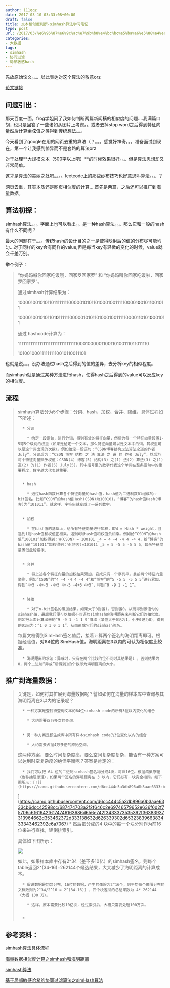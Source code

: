 ```yaml
---
author: 111qqz
date: 2017-03-10 03:33:08+00:00
draft: false
title: 文本相似度判断-simhash算法学习笔记
type: post
url: /2017/03/%e6%96%87%e6%9c%ac%e7%9b%b8%e4%bc%bc%e5%ba%a6%e5%88%a4%e6%96%ad-simhash%e7%ae%97%e6%b3%95%e5%ad%a6%e4%b9%a0%e7%ac%94%e8%ae%b0/
categories:
- 大数据
tags:
- simhash
- 协同过滤
- 局部敏感hash
---
```


先放原始论文。。。以此表达对这个算法的敬意orz

[论文链接](http://www.australianscience.com.au/research/google/33026.pdf)





## 问题引出：



那天百度一面，frog学姐问了我如何判断两篇新闻稿的相似度的问题....我满篇口胡...也只是回答了一些诸如从图片上考虑。。或者去掉stop word之后得到特征向量然后计算余弦值之类得到传统想法。。。

今天看到了google在用的网页去重的算法（？。。。感觉好神奇。。。准备面试到现在，第一个让我感到惊异而不是套路的算法orz

对于处理**大规模文本（500字以上吧）**的时候效果很好。。。但是算法思想却又非常简单。

这才是算法的美丽之处吧。。。。leetcode上的那些纱布技巧也好意思叫算法。。。？

网页去重，其实本质还是网页相似度的计算....首先是两篇，之后还可以推广到海量数据。



## 算法初探：



simhash算法。。。字面上也可以看出。。是一种hash算法。。。那么它和一般的hash有什么不同呢？

最大的问题在于。。。传统hash的设计目的之一是使得映射后的值的分布尽可能均匀...对于同样的key会有同样的value,但是每当key有轻微的变化的时候，value就会千差万别。

举个例子：



<blockquote>“你妈妈喊你回家吃饭哦，回家罗回家罗” 和 “你妈妈叫你回家吃饭啦，回家罗回家罗”。

通过simhash计算结果为：

1000010010101101**1**11111100000101011010001001111100001**0**0101**1**001011

1000010010101101**0**11111100000101011010001001111100001**1**0101**0**001011

通过 hashcode计算为：

1111111111111111111111111111111110001000001100110100111011011110

1010010001111111110010110011101</blockquote>



也就是说。。。没办法通过hash之后得到的值的差异，去分析key的相似程度。

而simhash就是通过某种方法进行hash，使得hash之后得到的value可以反应key的相似度。



## 流程





<blockquote>simhash算法分为5个步骤：分词、hash、加权、合并、降维，具体过程如下所述：

> 
> 
      * 分词

        * 给定一段语句，进行分词，得到有效的特征向量，然后为每一个特征向量设置1-5等5个级别的权重（如果是给定一个文本，那么特征向量可以是文本中的词，其权重可以是这个词出现的次数）。例如给定一段语句：“CSDN博客结构之法算法之道的作者July”，分词后为：“CSDN 博客 结构 之 法 算法 之 道 的 作者 July”，然后为每个特征向量赋予权值：CSDN(4) 博客(5) 结构(3) 之(1) 法(2) 算法(3) 之(1) 道(2) 的(1) 作者(5) July(5)，其中括号里的数字代表这个单词在整条语句中的重要程度，数字越大代表越重要。


      * hash

        * 通过hash函数计算各个特征向量的hash值，hash值为二进制数01组成的n-bit签名。比如“CSDN”的hash值Hash(CSDN)为100101，“博客”的hash值Hash(博客)为“101011”。就这样，字符串就变成了一系列数字。


      * 加权

        * 在hash值的基础上，给所有特征向量进行加权，即W = Hash * weight，且遇到1则hash值和权值正相乘，遇到0则hash值和权值负相乘。例如给“CSDN”的hash值“100101”加权得到：W(CSDN) = 100101 _4 = 4 -4 -4 4 -4 4，给“博客”的hash值“101011”加权得到：W(博客)=101011 _5 = 5 -5 5 -5 5 5，其余特征向量类似此般操作。


      * 合并

        * 将上述各个特征向量的加权结果累加，变成只有一个序列串。拿前两个特征向量举例，例如“CSDN”的“4 -4 -4 4 -4 4”和“博客”的“5 -5 5 -5 5 5”进行累加，得到“4+5 -4+-5 -4+5 4+-5 -4+5 4+5”，得到“9 -9 1 -1 1”。


      * 降维

        * 对于n-bit签名的累加结果，如果大于0则置1，否则置0，从而得到该语句的simhash值，最后我们便可以根据不同语句simhash的海明距离来判断它们的相似度。例如把上面计算出来的“9 -9 1 -1 1 9”降维（某位大于0记为1，小于0记为0），得到的01串为：“1 0 1 0 1 1”，从而形成它们的simhash签名。



每篇文档得到SimHash签名值后，接着计算两个签名的海明距离即可。根据经验值，**对64位的 SimHash值，海明距离在3以内的可认为相似度比较高。**

> 
> 
      * 海明距离的求法：异或时，只有在两个比较的位不同时其结果是1 ，否则结果为0，两个二进制“异或”后得到1的个数即为海明距离的大小。

</blockquote>







## 推广到海量数据：





<blockquote>关键是，如何将其扩展到海量数据呢？譬如如何在海量的样本库中查询与其海明距离在3以内的记录呢？

> 
> 
      * 一种方案是查找待查询文本的64位simhash code的所有3位以内变化的组合

        * 大约需要四万多次的查询。


      * 另一种方案是预生成库中所有样本simhash code的3位变化以内的组合

        * 大约需要占据4万多倍的原始空间。



这两种方案，要么时间复杂度高，要么空间复杂度复杂，能否有一种方案可以达到时空复杂度的绝佳平衡呢？答案是肯定的：

      * 我们可以把 64 位的二进制simhash签名均分成4块，每块16位。根据鸽巢原理（也称抽屉原理），如果两个签名的海明距离在 3 以内，它们必有一块完全相同。如下图所示：[![](https://camo.githubusercontent.com/d6cc444c5a3db896a0b3aae6333cb6dcc42598cc/687474703a2f2f646c2e69746579652e636f6d2f75706c6f61642f6174746163686d656e742f3433373535392f36383937313964662d353462372d333138632d626339302d6532383966383433343462392e6a7067)
](https://camo.githubusercontent.com/d6cc444c5a3db896a0b3aae6333cb6dcc42598cc/687474703a2f2f646c2e69746579652e636f6d2f75706c6f61642f6174746163686d656e742f3433373535392f36383937313964662d353462372d333138632d626339302d6532383966383433343462392e6a7067)
      * 然后把分成的4 块中的每一个块分别作为前16位来进行查找，建倒排索引。

具体如下图所示：

[![](https://camo.githubusercontent.com/52160c9c5b3160034d76d1ccd0e9e7f514b46c80/687474703a2f2f646c2e69746579652e636f6d2f75706c6f61642f6174746163686d656e742f3433373538362f62373262386463322d393133392d333037382d616432342d6236383966363466643731612e6a7067)
](https://camo.githubusercontent.com/52160c9c5b3160034d76d1ccd0e9e7f514b46c80/687474703a2f2f646c2e69746579652e636f6d2f75706c6f61642f6174746163686d656e742f3433373538362f62373262386463322d393133392d333037382d616432342d6236383966363466643731612e6a7067)

如此，如果样本库中存有2^34（差不多10亿）的simhash签名，则每个table返回2^(34-16)=262144个候选结果，大大减少了海明距离的计算成本。

> 
> 
      * 假设数据是均匀分布，16位的数据，产生的像限为2^16个，则平均每个像限分布的文档数则为2^34/2^16 = 2^(34-16)) ，四个块返回的总结果数为 4* 262144 （大概 100 万）。

        * 这样，原本需要比较10亿次，经过索引后，大概只需要处理100万次。


      * 

</blockquote>









## 参考资料：





[simhash算法具体流程](http://matpalm.com/resemblance/simhash/)

[海量数据相似度计算之simhash和海明距离](http://www.lanceyan.com/tech/arch/simhash_hamming_distance_similarity.html)

[simhash算法](http://taop.marchtea.com/06.03.html)

[基于局部敏感哈希的协同过滤算法之simHash算法](http://zqdevres.qiniucdn.com/data/20150727224857/index.html)


